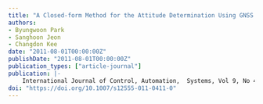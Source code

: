 ```yaml
---
title: "A Closed-form Method for the Attitude Determination Using GNSS Doppler Measurements"
authors:
- Byungwoon Park
- Sanghoon Jeon
- Changdon Kee
date: "2011-08-01T00:00:00Z"
publishDate: "2011-08-01T00:00:00Z"
publication_types: ["article-journal"]
publication: |-
    International Journal of Control, Automation,  Systems, Vol 9, No 4, Aug., 2011, pp. 701-708
doi: "https://doi.org/10.1007/s12555-011-0411-0"
---
```

